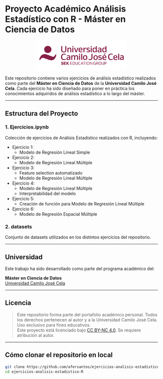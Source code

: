 # Proyecto Académico Análisis Estadístico con R - Máster en Ciencia de Datos

<div align="center">
  <img src="assets/ucjc-logo.png" alt="UCJC Logo" width="300"/>
</div>

Este repositorio contiene varios ejercicios de análisis estadístico realizados como parte del **Máster en Ciencia de Datos** de la **Universidad Camilo José Cela**. Cada ejercicio ha sido diseñado para poner en práctica los conocimientos adquiridos de análisis estadístico a lo largo del máster.

---

## Estructura del Proyecto

### 1. Ejercicios.ipynb
Colección de ejercicios de Análisis Estadístico realizados con R, incluyendo:
- Ejercicio 1:
  - Modelo de Regresión Lineal Simple
- Ejercicio 2:
  - Modelo de Regresión Lineal Múltiple
- Ejercicio 3:
  - Feature selection automatizado
  - Modelo de Regresión Lineal Múltiple
- Ejercicio 4:
  - Modelo de Regresión Lineal Múltiple
  - Interpretabilidad del modelo
- Ejercicio 5:
  - Creación de función para Modelo de Regresión Lineal Múltiple
- Ejercicio 6:
  - Modelo de Regresión Espacial Múltiple

### 2. datasets
Conjunto de datasets utilizados en los distintos ejercicios del repositorio.

---

## Universidad

Este trabajo ha sido desarrollado como parte del programa académico del:

**Máster en Ciencia de Datos**  
[Universidad Camilo José Cela](https://www.ucjc.edu/)

---

## Licencia

> Este repositorio forma parte del portafolio académico personal. Todos los derechos pertenecen al autor y a la Universidad Camilo José Cela.  
> Uso exclusivo para fines educativos.  
> Este proyecto está licenciado bajo [CC BY-NC 4.0](https://creativecommons.org/licenses/by-nc/4.0/). Se requiere atribución al autor.  

---

## Cómo clonar el repositorio en local

```bash
git clone https://github.com/afersantos/ejercicios-analisis-estadistico-R.git
cd ejercicios-analisis-estadistico-R
